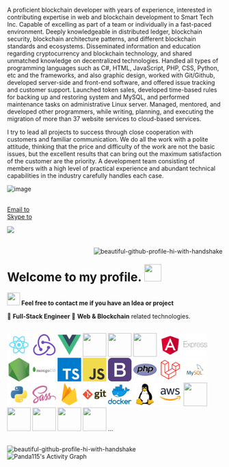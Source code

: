 <meta name="awesome-portfolio"/>
<meta name="portfolio"/>
<meta name="github"/>
<meta name="full-stack"/>

A proficient blockchain developer with years of experience, interested in contributing expertise in web and blockchain development to Smart Tech Inc. Capable of excelling as part of a team or individually in a fast-paced environment. Deeply knowledgeable in distributed ledger, blockchain security, blockchain architecture patterns, and different blockchain standards and ecosystems. Disseminated information and education regarding cryptocurrency and blockchain technology, and shared unmatched knowledge on decentralized technologies. Handled all types of programming languages such as C#, HTML, JavaScript, PHP, CSS, Python, etc and the frameworks, and also graphic design, worked with Git/Github, developed server-side and front-end software, and offered issue tracking and customer support. Launched token sales, developed time-based rules for backing up and restoring system and MySQL, and performed maintenance tasks on administrative Linux server. Managed, mentored, and developed other programmers, while writing, planning, and executing the migration of more than 37 website services to cloud-based services.

I try to lead all projects to success through close cooperation with customers and familiar communication. We do all the work with a polite attitude, thinking that the price and difficulty of the work are not the basic issues, but the excellent results that can bring out the maximum satisfaction of the customer are the priority. A development team consisting of members with a high level of practical experience and abundant technical capabilities in the industry carefully handles each case.

![image](https://user-images.githubusercontent.com/117127543/199450385-25d25cf1-3730-4563-900e-1c4e1f037e18.png)

<br>
<a href="mailto:panda.dev1115@gmail.com">Email to</a>
<br>
<a href="https://join.skype.com/invite/live:.cid.f66fc32ef78ceae3" rel="nofollow">Skype to</a>
<br>

<p dir="auto"><a target="_blank" rel="noopener noreferrer" href="https://raw.githubusercontent.com/Trilokia/Trilokia/379277808c61ef204768a61bbc5d25bc7798ccf1/bottom_header.svg"><img src="https://raw.githubusercontent.com/Trilokia/Trilokia/379277808c61ef204768a61bbc5d25bc7798ccf1/bottom_header.svg" style="max-width: 100%;"></a></p>

<br>

<img align="right" src="https://github-readme-stats.vercel.app/api/top-langs/?username=Panda115&langs_count=8&layout=compact&theme=tokyonight&include_all_commits=true&line_height=36&card_width=320px&border_radius=20px&show_icons=true" alt="beautiful-github-profile-hi-with-handshake"/>

# Welcome to my profile. <img src="https://user-images.githubusercontent.com/81764479/139946842-981c8dad-0756-45e4-94e3-cecf05ef5406.gif" data-w="400" data-h="400" data-xblocker="passed" style="visibility: visible; width: 40px; height: 40px; margin: 0px;">

<img src="https://user-images.githubusercontent.com/81764479/139947974-d0732d37-8fd7-4deb-a1e7-2d818a06db0a.gif" data-xblocker="passed" style="visibility: visible; width: 30px; height: 30px; margin: 0px;"><b> Feel free to contact me if you have an Idea or project</b> 

🚀 <b>Full-Stack Engineer</b> :book: <b>Web & Blockchain</b> related technologies.
<br/><br/>

<p align="left">
 <code><img width="55" height="55" src="https://raw.githubusercontent.com/github/explore/80688e429a7d4ef2fca1e82350fe8e3517d3494d/topics/react/react.png"></code>
 <code><img width="55" height="55" src="https://raw.githubusercontent.com/github/explore/80688e429a7d4ef2fca1e82350fe8e3517d3494d/topics/redux/redux.png"></code>
 <code><img width="55" height="55" src="https://raw.githubusercontent.com/github/explore/80688e429a7d4ef2fca1e82350fe8e3517d3494d/topics/vue/vue.png"></code>
 <code><img width="55" height="55" src="https://www.andre-abt.com/content/1-home/vuex.svg"></code>
 <code><img width="55" height="55" src="https://bestofjs.org/logos/vuetify.svg"></code>
 <code><img width="55" height="55" src="https://www.vectorlogo.zone/logos/nuxtjs/nuxtjs-icon.svg"></code>
 <code><img width="55" height="55" src="https://raw.githubusercontent.com/github/explore/80688e429a7d4ef2fca1e82350fe8e3517d3494d/topics/angular/angular.png"></code>
 <code><img width="55" height="55" src="https://raw.githubusercontent.com/github/explore/80688e429a7d4ef2fca1e82350fe8e3517d3494d/topics/express/express.png"></code>
 <code><img width="55" height="55" src="https://raw.githubusercontent.com/github/explore/80688e429a7d4ef2fca1e82350fe8e3517d3494d/topics/nodejs/nodejs.png"></code>
 <code><img width="55" height="55" src="https://raw.githubusercontent.com/github/explore/80688e429a7d4ef2fca1e82350fe8e3517d3494d/topics/mongodb/mongodb.png"></code>
 <code><img width="55" height="55" src="https://raw.githubusercontent.com/github/explore/80688e429a7d4ef2fca1e82350fe8e3517d3494d/topics/typescript/typescript.png"></code>
 <code><img width="55" height="55" src="https://raw.githubusercontent.com/github/explore/80688e429a7d4ef2fca1e82350fe8e3517d3494d/topics/javascript/javascript.png"></code>
 <code><img width="55" height="55" src="https://raw.githubusercontent.com/github/explore/80688e429a7d4ef2fca1e82350fe8e3517d3494d/topics/bootstrap/bootstrap.png"></code>
 <code><img width="55" height="55" src="https://raw.githubusercontent.com/github/explore/80688e429a7d4ef2fca1e82350fe8e3517d3494d/topics/php/php.png"></code>
 <code><img width="55" height="55" src="https://raw.githubusercontent.com/github/explore/80688e429a7d4ef2fca1e82350fe8e3517d3494d/topics/laravel/laravel.png"></code>
 <code><img width="55" height="55" src="https://raw.githubusercontent.com/github/explore/80688e429a7d4ef2fca1e82350fe8e3517d3494d/topics/mysql/mysql.png"></code>
 <code><img width="55" height="55" src="https://raw.githubusercontent.com/github/explore/80688e429a7d4ef2fca1e82350fe8e3517d3494d/topics/python/python.png"></code>
 <code><img width="55" height="55" src="https://raw.githubusercontent.com/github/explore/80688e429a7d4ef2fca1e82350fe8e3517d3494d/topics/sass/sass.png"></code>
 <code><img width="55" height="55" src="https://raw.githubusercontent.com/github/explore/80688e429a7d4ef2fca1e82350fe8e3517d3494d/topics/firebase/firebase.png"></code>
 <code><img width="55" height="55" src="https://raw.githubusercontent.com/github/explore/80688e429a7d4ef2fca1e82350fe8e3517d3494d/topics/git/git.png"></code>
 <code><img width="55" height="55" src="https://raw.githubusercontent.com/github/explore/80688e429a7d4ef2fca1e82350fe8e3517d3494d/topics/docker/docker.png" ></code>
 <code><img width="55" height="55" src="https://raw.githubusercontent.com/github/explore/80688e429a7d4ef2fca1e82350fe8e3517d3494d/topics/linux/linux.png" ></code>
 <code><img width="55" height="55" src="https://raw.githubusercontent.com/github/explore/80688e429a7d4ef2fca1e82350fe8e3517d3494d/topics/aws/aws.png"></code>
 <code><img width="55" height="55" src="https://mir-s3-cdn-cf.behance.net/project_modules/max_3840/4b228024863997.5633b53b3205f.png"></code>
 <br />
 <code><img width="55" height="55" src="https://user-images.githubusercontent.com/81764479/140014257-e7d68563-bd21-4a66-89fc-d5dc8dd351f7.PNG"></code>
  <code><img width="55" height="55" src="https://user-images.githubusercontent.com/81764479/140014389-3e0c2428-bff3-4dbc-aae4-730e745dbf00.PNG"></code>
  <code><img width="55" height="55" src="https://user-images.githubusercontent.com/81764479/140014275-2c61f8f3-5791-4e8c-bd2e-a18f2371a163.PNG"></code>
  <code><img width="55" height="55" src="https://user-images.githubusercontent.com/81764479/140014281-98e75337-22c2-4129-9462-8ca159947b0d.PNG"></code>
 <span>...</span>
</p>

<br />
<img align="left" src="https://user-images.githubusercontent.com/81764479/139954958-595035b3-7f4b-4bf2-a263-43d7b82cfdca.gif" alt="beautiful-github-profile-hi-with-handshake"/>

<br>

<img alt="Panda115's Activity Graph" src="https://activity-graph.herokuapp.com/graph?username=Panda115&bg_color=1F222E&color=F8D866&line=F85D7F&point=FFFFFF&hide_border=true" />
